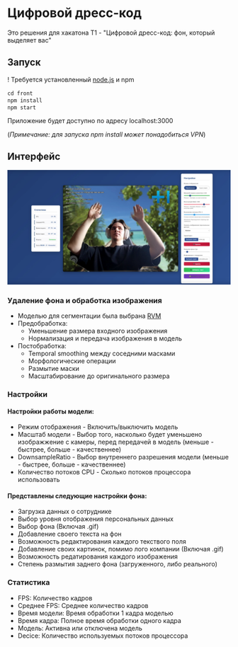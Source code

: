 # Цифровой дресс-код
Это решения для хакатона T1 - "Цифровой дресс-код: фон, который выделяет вас"  

## Запуск
! Требуется установленный [node.js](https://nodejs.org/en) и npm
```
cd front
npm install
npm start
```
Приложение будет доступно по адресу localhost:3000  
    
(*Примечание: для запуска npm install может понадобиться VPN*)

## Интерфейс
![image](images/demonstration.png)

### Удаление фона и обработка изображения
- Моделью для сегментации была выбрана [RVM](https://github.com/PeterL1n/RobustVideoMatting?tab=readme-ov-file)  
- Предобработка: 
    - Уменьшение размера входного изображения
    - Нормализация и передача изображения в модель
- Постобработка:
    - Temporal smoothing между соседними масками
    - Морфологические операции
    - Размытие маски
    - Масштабирование до оригинального размера

### Настройки
#### Настройки работы модели:
- Режим отображения - Включить/выключить модель
- Масштаб модели - Выбор того, насколько будет уменьшено изображжение с камеры, перед передачей в модель (меньше - быстрее, больше - качественнее)
- DownsampleRatio - Выбор внутреннего разрешения модели (меньше - быстрее, больше - качественнее)
- Количество потоков CPU - Сколько потоков процессора использовать
  
#### Представлены следующие настройки фона:
- Загрузка данных о сотруднике
- Выбор уровня отображения персональных данных
- Выбор фона (Включая .gif)
- Добавление своего текста на фон
- Возможность редактирования каждого текствого поля
- Добавление своих картинок, помимо лого компании (Включая .gif)
- Возможность редатирования каждого изображения
- Степень размытия заднего фона (загруженного, либо реального)
  
### Статистика
- FPS: Количество кадров
- Среднее FPS: Среднее количество кадров
- Время модели: Время обработки 1 кадра моделью
- Время кадра: Полное время обработки одного кадра
- Модель: Активна или отключена модель 
- Decice: Количество используемых потоков процессора

